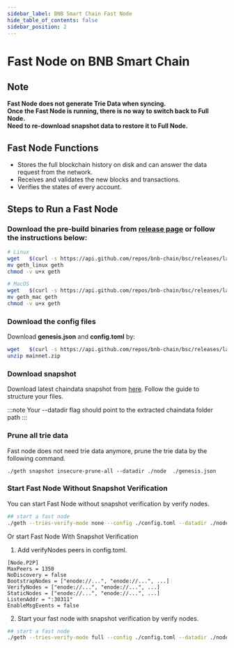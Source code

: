 ```yaml
---
sidebar_label: BNB Smart Chain Fast Node
hide_table_of_contents: false
sidebar_position: 2
---
```

# Fast Node on BNB Smart Chain

## Note
**Fast Node does not generate Trie Data when syncing.  
Once the Fast Node is running, there is no way to switch back to Full Node.  
Need to re-download snapshot data to restore it to Full Node.**

## Fast Node Functions

* Stores the full blockchain history on disk and can answer the data request from the network.
* Receives and validates the new blocks and transactions.
* Verifies the states of every account.

## Steps to Run a Fast Node

### Download the pre-build binaries from [release page](https://github.com/bnb-chain/bsc/releases/latest) or follow the instructions below:

```bash
# Linux
wget   $(curl -s https://api.github.com/repos/bnb-chain/bsc/releases/latest |grep browser_ |grep geth_linux |cut -d\" -f4)
mv geth_linux geth
chmod -v u+x geth

# MacOS
wget   $(curl -s https://api.github.com/repos/bnb-chain/bsc/releases/latest |grep browser_ |grep geth_mac |cut -d\" -f4)
mv geth_mac geth
chmod -v u+x geth
```

### Download the config files

Download **genesis.json** and **config.toml** by:

```bash
wget   $(curl -s https://api.github.com/repos/bnb-chain/bsc/releases/latest |grep browser_ |grep mainnet |cut -d\" -f4)
unzip mainnet.zip
```

### Download snapshot

Download latest chaindata snapshot from [here](https://github.com/bnb-chain/bsc-snapshots). Follow the guide to structure your files.

:::note
Your --datadir flag should point to the extracted chaindata folder path
:::

### Prune all trie data

Fast node does not need trie data anymore, prune the trie data by the following command.
```
./geth snapshot insecure-prune-all --datadir ./node  ./genesis.json
```

### Start Fast Node Without Snapshot Verification

You can start Fast Node without snapshot verification by verify nodes.

```bash
## start a fast node
./geth --tries-verify-mode none --config ./config.toml --datadir ./node  --cache 8000 --rpc.allow-unprotected-txs --txlookuplimit 0
```

Or start Fast Node With Snapshot Verification
1. Add verifyNodes peers in config.toml.

```
[Node.P2P]
MaxPeers = 1350
NoDiscovery = false
BootstrapNodes = ["enode://...", "enode://...", ...]
VerifyNodes = ["enode://...", "enode://...", ...]
StaticNodes = ["enode://...", "enode://...", ...]
ListenAddr = ":30311"
EnableMsgEvents = false
```

2. Start your fast node with snapshot verification by verify nodes.

```bash
## start a fast node
./geth --tries-verify-mode full --config ./config.toml --datadir ./node  --cache 8000 --rpc.allow-unprotected-txs --txlookuplimit 0
```
